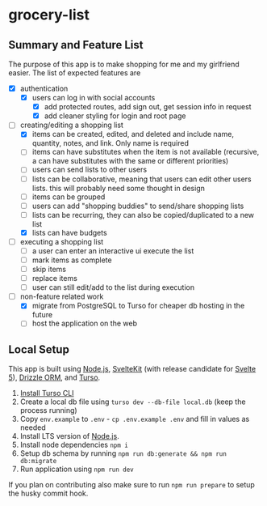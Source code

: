 # grocery-list

## Summary and Feature List

The purpose of this app is to make shopping for me and my girlfriend easier. The list of expected features are

- [x] authentication
  - [x] users can log in with social accounts
    - [x] add protected routes, add sign out, get session info in request
    - [x] add cleaner styling for login and root page
- [ ] creating/editing a shopping list
  - [x] items can be created, edited, and deleted and include name, quantity, notes, and link. Only name is required
  - [ ] items can have substitutes when the item is not available (recursive, a can have substitutes with the same or different priorities)
  - [ ] users can send lists to other users
  - [ ] lists can be collaborative, meaning that users can edit other users lists. this will probably need some thought in design
  - [ ] items can be grouped
  - [ ] users can add "shopping buddies" to send/share shopping lists
  - [ ] lists can be recurring, they can also be copied/duplicated to a new list
  - [x] lists can have budgets
- [ ] executing a shopping list
  - [ ] a user can enter an interactive ui execute the list
  - [ ] mark items as complete
  - [ ] skip items
  - [ ] replace items
  - [ ] user can still edit/add to the list during execution
- [ ] non-feature related work
  - [x] migrate from PostgreSQL to Turso for cheaper db hosting in the future
  - [ ] host the application on the web

## Local Setup

This app is built using [Node.js](https://nodejs.org/en), [SvelteKit](https://kit.svelte.dev/) (with release candidate for [Svelte 5](https://svelte.dev/blog/svelte-5-release-candidate)), [Drizzle ORM](https://orm.drizzle.team/), and [Turso](https://turso.tech/).

1. [Install Turso CLI](https://docs.turso.tech/cli/introduction)
2. Create a local db file using `turso dev --db-file local.db` (keep the process running)
3. Copy `env.example` to `.env` - `cp .env.example .env` and fill in values as needed
4. Install LTS version of [Node.js](https://nodejs.org/en).
5. Install node dependencies `npm i`
6. Setup db schema by running `npm run db:generate && npm run db:migrate`
7. Run application using `npm run dev`

If you plan on contributing also make sure to run `npm run prepare` to setup the husky commit hook.
